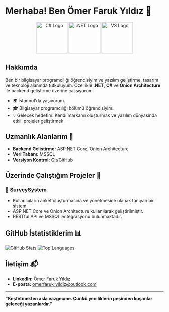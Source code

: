 # Merhaba! Ben Ömer Faruk Yıldız 👋

<div align="center">
  <img src="https://upload.wikimedia.org/wikipedia/commons/4/4f/Csharp_Logo.png" alt="C# Logo" width="100" height="100">
  <img src="https://upload.wikimedia.org/wikipedia/commons/e/ee/.NET_Core_Logo.svg" alt=".NET Logo" width="100" height="100">
  <img src="https://upload.wikimedia.org/wikipedia/commons/5/5f/Visual_Studio_Icon_2019.svg" alt="VS Logo" width="100" height="100">
</div>

## Hakkımda
Ben bir bilgisayar programcılığı öğrencisiyim ve yazılım geliştirme, tasarım ve teknoloji alanında tutkuluyum. Özellikle **.NET**, **C#** ve **Onion Architecture** ile backend geliştirme üzerine çalışıyorum.

- 🌍 İstanbul'da yaşıyorum.
- 🎓 Bilgisayar programcılığı bölümü öğrencisiyim.
- 💡 Gelecek hedefim: Kendi markamı oluşturmak ve yazılım dünyasında etkili projeler geliştirmek.

## Uzmanlık Alanlarım 🚀
- **Backend Geliştirme:** ASP.NET Core, Onion Architecture
- **Veri Tabanı:** MSSQL
- **Versiyon Kontrol:** Git/GitHub

## Üzerinde Çalıştığım Projeler 📂
### 🚀 [SurveySystem](https://github.com/omerfaruk-yildiz/SurveySystem)
- Kullanıcıların anket oluşturmasına ve yönetmesine olanak tanıyan bir sistem.
- ASP.NET Core ve Onion Architecture kullanılarak geliştirilmiştir.
- RESTful API ve MSSQL entegrasyonu bulunmaktadır.

## GitHub İstatistiklerim 📊
![GitHub Stats](https://github-readme-stats.vercel.app/api?username=omerfaruk-yildiz&show_icons=true&theme=radical)
![Top Languages](https://github-readme-stats.vercel.app/api/top-langs/?username=omerfaruk-yildiz&layout=compact&theme=radical)

## İletişim 📬
- **LinkedIn:** [Ömer Faruk Yıldız](https://www.linkedin.com/in/%C3%B6mer-faruk-y%C4%B1ld%C4%B1z-371176328/)
- **E-posta:** omerfaruk_yildiz@outlook.com
---

**"Keşfetmekten asla vazgeçme. Çünkü yeniliklerin peşinden koşanlar geleceği yazanlardır."**
